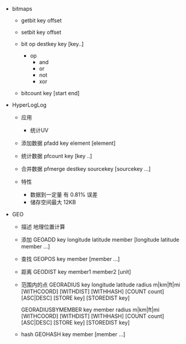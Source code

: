 


+ bitmaps
    + getbit key offset

    + setbit key offset

    + bit op destkey key [key..]
        + op
            * and
            * or
            * not
            * xor
    + bitcount key [start end]

+ HyperLogLog
    + 应用
        * 统计UV
    
    + 添加数据
        pfadd key element [element]

    + 统计数据
        pfcount key [key ..]

    + 合并数据
        pfmerge destkey sourcekey [sourcekey ...]

    + 特性
        * 数据到一定量 有 0.81% 误差
        * 储存空间最大 12KB
    
+ GEO
    + 描述
        地理位置计算
    + 添加
        GEOADD key longitude latitude member [longitude latitude member ...]
    
    + 查找
        GEOPOS key member [member ...]

    + 距离
        GEODIST key member1 member2 [unit]
    
    + 范围内的点
        GEORADIUS key longitude latitude radius m|km|ft|mi [WITHCOORD] [WITHDIST] [WITHHASH] [COUNT count] [ASC|DESC] [STORE key] [STOREDIST key]

        
        GEORADIUSBYMEMBER key member radius m|km|ft|mi [WITHCOORD] [WITHDIST] [WITHHASH] [COUNT count] [ASC|DESC] [STORE key] [STOREDIST key]
    
    + hash
        GEOHASH key member [member ...]